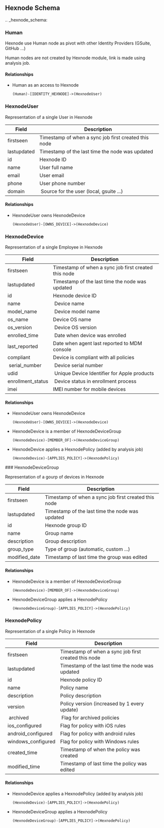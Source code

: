 ## Hexnode Schema

.. _hexnode_schema:


### Human

Hexnode use Human node as pivot with other Identity Providers (GSuite, GitHub ...)

Human nodes are not created by Hexnode module, link is made using analysis job.


#### Relationships

- Human as an access to Hexnode
    ```
    (Human)-[IDENTITY_HEXNODE]->(HexnodeUser)
    ```

### HexnodeUser

Representation of a single User in Hexnode

| Field | Description |
|-------|--------------|
| firstseen| Timestamp of when a sync job first created this node  |
| lastupdated |  Timestamp of the last time the node was updated |
| id | Hexnode ID |
| name | User full name |
| email | User email |
| phone | User phone number |
| domain | Source for the user (local, gsuite ...) |

#### Relationships

- HexnodeUser owns HexnodeDevice

    ```
    (HexnodeUser)-[OWNS_DEVICE]->(HexnodeDevice)
    ```

### HexnodeDevice

Representation of a single Employee in Hexnode

| Field | Description |
|-------|--------------|
| firstseen| Timestamp of when a sync job first created this node  |
| lastupdated |  Timestamp of the last time the node was updated |
| id | Hexnode device ID |
| name | Device name |
| model_name | Device model name |
| os_name | Device OS name |
| os_version | Device OS version |
| enrolled_time | Date when device was enrolled |
| last_reported | Date when agent last reported to MDM console |
| compliant | Device is compliant with all policies |
| serial_number | Device serial number |
| udid | Unique Device Identifier for Apple products |
| enrollment_status | Device status in enrollment process |
| imei | IMEI number for mobile devices |


#### Relationships

- HexnodeUser owns HexnodeDevice

    ```
    (HexnodeUser)-[OWNS_DEVICE]->(HexnodeDevice)
    ```

- HexnodeDevice is a member of HexnodeDeviceGroup

    ```
    (HexnodeDevice)-[MEMBER_OF]->(HexnodeDeviceGroup)
    ```

- HexnodeDevice applies a HexnodePolicy (added by analysis job)

    ```
    (HexnodeDevice)-[APPLIES_POLICY]->(HexnodePolicy)
    ```

### HexnodeDeviceGroup

Representation of a gourp of devices in Hexnode

| Field | Description |
|-------|--------------|
| firstseen| Timestamp of when a sync job first created this node  |
| lastupdated |  Timestamp of the last time the node was updated |
| id | Hexnode group ID |
| name | Group name |
| description | Group description |
| group_type | Type of group (automatic, custom ...) |
| modified_date | Timestamp of last time the group was edited |


#### Relationships

- HexnodeDevice is a member of HexnodeDeviceGroup

    ```
    (HexnodeDevice)-[MEMBER_OF]->(HexnodeDeviceGroup)
    ```

- HexnodeDeviceGroup applies a HexnodePolicy

    ```
    (HexnodeDeviceGroup)-[APPLIES_POLICY]->(HexnodePolicy)
    ```


### HexnodePolicy

Representation of a single Policy in Hexnode

| Field | Description |
|-------|--------------|
| firstseen| Timestamp of when a sync job first created this node  |
| lastupdated |  Timestamp of the last time the node was updated |
| id | Hexnode policy ID |
| name | Policy name |
| description | Policy description |
| version | Policy version (increased by 1 every update) |
| archived | Flag for archived policies |
| ios_configured | Flag for policy with iOS rules |
| android_configured | Flag for policy with android rules |
| windows_configured | Flag for policy with Windows rules |
| created_time | Timestamp of when the policy was created |
| modified_time | Timestamp of last time the policy was edited |


#### Relationships

- HexnodeDevice applies a HexnodePolicy (added by analysis job)

    ```
    (HexnodeDevice)-[APPLIES_POLICY]->(HexnodePolicy)
    ```

- HexnodeDeviceGroup applies a HexnodePolicy

    ```
    (HexnodeDeviceGroup)-[APPLIES_POLICY]->(HexnodePolicy)
    ```
